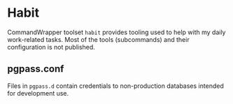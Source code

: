 # Habit

CommandWrapper toolset `habit` provides tooling used to help with my daily
work-related tasks. Most of the tools (subcommands) and their configuration is
not published.


## pgpass.conf

Files in `pgpass.d` contain credentials to non-production databases intended
for development use.
